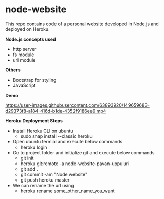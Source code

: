 # node-website
This repo contains code of a personal website developed in Node.js and deployed on Heroku.



**Node.js concepts used**
* http server
* fs module
* url module 

**Others**
* Bootstrap for styling
* JavaScript

**Demo**

https://user-images.githubusercontent.com/63893920/149659683-d29373f8-a184-416d-b1de-4352f9186ee9.mp4

**Heroku Deployment Steps**

* Install Heroku CLI on ubuntu
  * sudo snap install --classic heroku
* Open ubuntu termial and execute below commands
  * heroku login
* Go to project folder and initialize git and execute below commands
  * git init
  * heroku git:remote -a node-website-pavan-uppuluri
  * git add .
  * git commit -am "Node website"
  * git push heroku master
* We can rename the url using
  * heroku rename some_other_name_you_want

